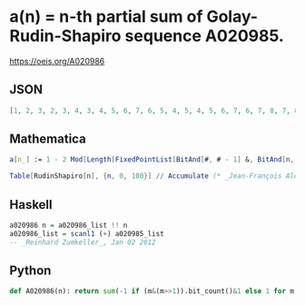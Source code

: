 # a\(n\) \= n\-th partial sum of Golay\-Rudin\-Shapiro sequence A020985\.
https://oeis.org/A020986
## JSON
```JSON
[1, 2, 3, 2, 3, 4, 3, 4, 5, 6, 7, 6, 5, 4, 5, 4, 5, 6, 7, 6, 7, 8, 7, 8, 7, 6, 5, 6, 7, 8, 7, 8, 9, 10, 11, 10, 11, 12, 11, 12, 13, 14, 15, 14, 13, 12, 13, 12, 11, 10, 9, 10, 9, 8, 9, 8, 9, 10, 11, 10, 9, 8, 9, 8, 9, 10, 11, 10, 11, 12, 11, 12, 13, 14, 15, 14, 13, 12, 13, 12, 13, 14, 15, 14, 15, 16]
```
## Mathematica
```Mathematica
a[n_] := 1 - 2 Mod[Length[FixedPointList[BitAnd[#, # - 1] &, BitAnd[n, Quotient[n, 2]]]], 2]; Accumulate@ Table[a@ n, {n, 0, 85}] (* _Michael De Vlieger_, Nov 30 2015, after _Jan Mangaldan_ at A020985 *)
```
```Mathematica
Table[RudinShapiro[n], {n, 0, 100}] // Accumulate (* _Jean-François Alcover_, Jun 30 2022 *)
```
## Haskell
```Haskell
a020986 n = a020986_list !! n
a020986_list = scanl1 (+) a020985_list
-- _Reinhard Zumkeller_, Jan 02 2012
```
## Python
```Python
def A020986(n): return sum(-1 if (m&(m>>1)).bit_count()&1 else 1 for m in range(n+1)) # _Chai Wah Wu_, Feb 11 2023
```
